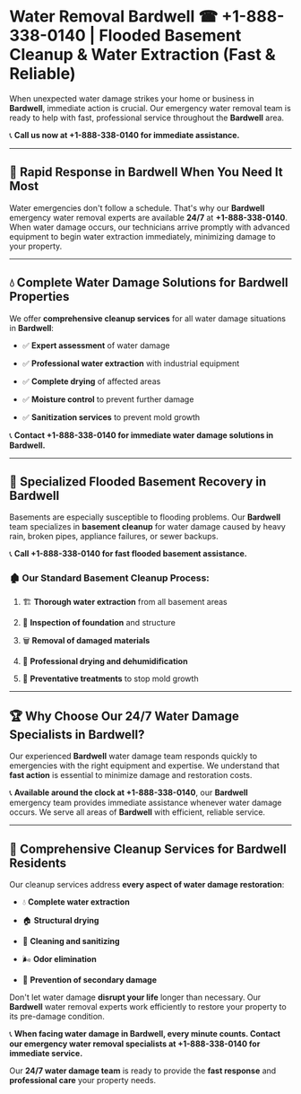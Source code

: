 # Water Removal Bardwell ☎ +1-888-338-0140 | Flooded Basement Cleanup & Water Extraction (Fast & Reliable)

When unexpected water damage strikes your home or business in **Bardwell**, immediate action is crucial. Our emergency water removal team is ready to help with fast, professional service throughout the **Bardwell** area. 

📞 **Call us now at +1-888-338-0140 for immediate assistance.**
---
## 🚀 Rapid Response in Bardwell When You Need It Most
Water emergencies don't follow a schedule. That's why our **Bardwell** emergency water removal experts are available **24/7** at **+1-888-338-0140**. When water damage occurs, our technicians arrive promptly with advanced equipment to begin water extraction immediately, minimizing damage to your property.
---
## 💧 Complete Water Damage Solutions for Bardwell Properties
We offer **comprehensive cleanup services** for all water damage situations in **Bardwell**:
- ✅ **Expert assessment** of water damage  
- ✅ **Professional water extraction** with industrial equipment  
- ✅ **Complete drying** of affected areas  
- ✅ **Moisture control** to prevent further damage  
- ✅ **Sanitization services** to prevent mold growth  
📞 **Contact +1-888-338-0140 for immediate water damage solutions in Bardwell.**
---
## 🌊 Specialized Flooded Basement Recovery in Bardwell
Basements are especially susceptible to flooding problems. Our **Bardwell** team specializes in **basement cleanup** for water damage caused by heavy rain, broken pipes, appliance failures, or sewer backups. 
📞 **Call +1-888-338-0140 for fast flooded basement assistance.**
### 🏚️ Our Standard Basement Cleanup Process:
1. 🏗️ **Thorough water extraction** from all basement areas  
2. 🔎 **Inspection of foundation** and structure  
3. 🗑️ **Removal of damaged materials**  
4. 💨 **Professional drying and dehumidification**  
5. 🚫 **Preventative treatments** to stop mold growth  
---
## 🏆 Why Choose Our 24/7 Water Damage Specialists in Bardwell?
Our experienced **Bardwell** water damage team responds quickly to emergencies with the right equipment and expertise. We understand that **fast action** is essential to minimize damage and restoration costs.
📞 **Available around the clock at +1-888-338-0140**, our **Bardwell** emergency team provides immediate assistance whenever water damage occurs. We serve all areas of **Bardwell** with efficient, reliable service.
---
## 🧹 Comprehensive Cleanup Services for Bardwell Residents
Our cleanup services address **every aspect of water damage restoration**:
- 💧 **Complete water extraction**  
- 🏠 **Structural drying**  
- 🧼 **Cleaning and sanitizing**  
- 🌬️ **Odor elimination**  
- 🚫 **Prevention of secondary damage**  
Don't let water damage **disrupt your life** longer than necessary. Our **Bardwell** water removal experts work efficiently to restore your property to its pre-damage condition.
📞 **When facing water damage in Bardwell, every minute counts. Contact our emergency water removal specialists at +1-888-338-0140 for immediate service.**
Our **24/7 water damage team** is ready to provide the **fast response** and **professional care** your property needs.
